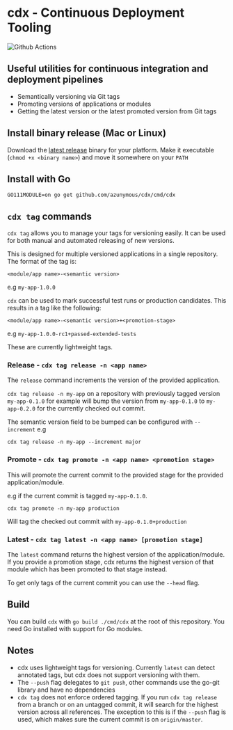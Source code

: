 # cdx - Continuous Deployment Tooling

![Github Actions](https://github.com/azunymous/cdx/workflows/Build/badge.svg?branch=master)

## Useful utilities for continuous integration and deployment pipelines
- Semantically versioning via Git tags
- Promoting versions of applications or modules
- Getting the latest version or the latest promoted version from Git tags

## Install binary release (Mac or Linux)
Download the [latest release](https://github.com/azunymous/cdx/releases/latest) 
binary for your platform. Make it executable (`chmod +x <binary name>`) and
move it somewhere on your `PATH`

## Install with Go
```shell script
GO111MODULE=on go get github.com/azunymous/cdx/cmd/cdx
```

## `cdx tag` commands

`cdx tag` allows you to manage your tags for versioning easily. It can be used for
both manual and automated releasing of new versions.

This is designed for multiple versioned applications in a single repository. The format of 
the tag is:

```
<module/app name>-<semantic version>
```

e.g `my-app-1.0.0`

`cdx` can be used to mark successful test runs or production candidates. 
This results in a tag like the following: 

```
<module/app name>-<semantic version>+<promotion-stage>
```

e.g `my-app-1.0.0-rc1+passed-extended-tests`

These are currently lightweight tags.

### Release - `cdx tag release -n <app name>` 
The `release` command increments the version of the provided application.

`cdx tag release -n my-app` on a repository with previously tagged
 version `my-app-0.1.0` for example will bump the version 
 from `my-app-0.1.0` to `my-app-0.2.0` for the currently checked out 
 commit.

The semantic version field to be bumped can be configured with `--increment` 
e.g 
```
cdx tag release -n my-app --increment major
```

### Promote - `cdx tag promote -n <app name> <promotion stage>`

This will promote the current commit to the provided stage for the provided
application/module.

e.g if the current commit is tagged `my-app-0.1.0`.

```
cdx tag promote -n my-app production
```
Will tag the checked out commit with `my-app-0.1.0+production`

### Latest - `cdx tag latest -n <app name> [promotion stage]`

The `latest` command returns the highest version of the application/module. 
If you provide a promotion stage, cdx returns the highest version of that module which has been
 promoted to that stage instead.
 
To get only tags of the current commit you can use the `--head` flag.

## Build 

You can build `cdx` with `go build ./cmd/cdx` at the root of this repository. 
You need Go installed with support for Go modules. 

## Notes
- cdx uses lightweight tags for versioning. Currently `latest` can detect annotated 
tags, but cdx does not support versioning with them.
- The `--push` flag delegates to `git push`, other commands use the go-git library and have no
dependencies
- `cdx tag` does not enforce ordered tagging. If you run `cdx tag release` from a branch or on an
untagged commit, it will search for the highest version across all references. The exception to this
is if the `--push` flag is used, which makes sure the current commit is on `origin/master`.